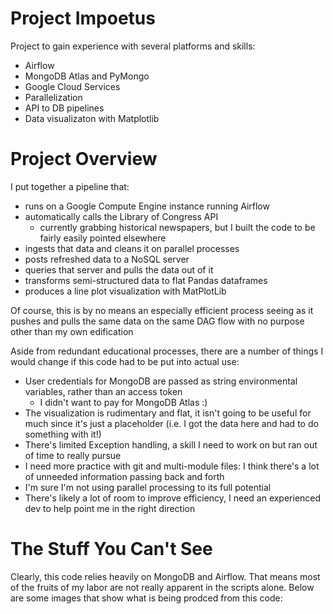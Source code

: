 # Project Impoetus

Project to gain experience with several platforms and skills:
 - Airflow
 - MongoDB Atlas and PyMongo
 - Google Cloud Services
 - Parallelization
 - API to DB pipelines
 - Data visualizaton with Matplotlib

# Project Overview

I put together a pipeline that:
 - runs on a Google Compute Engine instance running Airflow
 - automatically calls the Library of Congress API
   - currently grabbing historical newspapers, but I built the code to be fairly easily pointed elsewhere
 - ingests that data and cleans it on parallel processes
 - posts refreshed data to a NoSQL server
 - queries that server and pulls the data out of it
 - transforms semi-structured data to flat Pandas dataframes
 - produces a line plot visualization with MatPlotLib

Of course, this is by no means an especially efficient process seeing as it pushes and pulls the same data on the same DAG flow with no purpose other than my own edification 

Aside from redundant educational processes, there are a number of things I would change if this code had to be put into actual use:
 - User credentials for MongoDB are passed as string environmental variables, rather than an access token
   - I didn't want to pay for MongoDB Atlas :)
 - The visualization is rudimentary and flat, it isn't going to be useful for much since it's just a placeholder (i.e. I got the data here and had to do something with it!)
 - There's limited Exception handling, a skill I need to work on but ran out of time to really pursue
 - I need more practice with git and multi-module files: I think there's a lot of unneeded information passing back and forth
 - I'm sure I'm not using parallel processing to its full potential
 - There's likely a lot of room to improve efficiency, I need an experienced dev to help point me in the right direction

# The Stuff You Can't See

Clearly, this code relies heavily on MongoDB and Airflow. That means most of the fruits of my labor are not really apparent in the scripts alone. Below are some images that show what is being prodced from this code:
